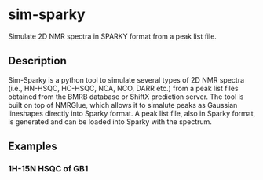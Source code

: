 # sim-sparky
Simulate 2D NMR spectra in SPARKY format from a peak list file.

## Description

Sim-Sparky is a python tool to simulate several types of 2D NMR spectra (i.e., HN-HSQC, HC-HSQC, NCA, NCO, DARR etc.) from a peak list files obtained from the BMRB database or ShiftX prediction server. The tool is built on top of NMRGlue, which allows it to simalute peaks as Gaussian lineshapes directly into Sparky format. A peak list file, also in Sparky format, is generated and can be loaded into Sparky with the spectrum.

## Examples

### 1H-15N HSQC of GB1
